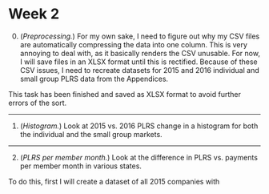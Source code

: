 # Week 2

0. (*Preprocessing.*) For my own sake, I need to figure out why my CSV files are automatically compressing the data into one column. This is very annoying to deal with, as it basically renders the CSV unusable. For now, I will save files in an XLSX format until this is rectified. Because of these CSV issues, I need to recreate datasets for 2015 and 2016 individual and small group PLRS data from the Appendices.

This task has been finished and saved as XLSX format to avoid further errors of the sort.

- - -

1. (*Histogram.*) Look at 2015 vs. 2016 PLRS change in a histogram for both the individual and the small group markets.

- - -

2. (*PLRS per member month.*) Look at the difference in PLRS vs. payments per member month in various states.

To do this, first I will create a dataset of all 2015 companies with 